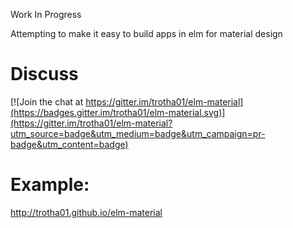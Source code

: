 Work In Progress

Attempting to make it easy to build apps in elm for material design

# Discuss
[![Join the chat at https://gitter.im/trotha01/elm-material](https://badges.gitter.im/trotha01/elm-material.svg)](https://gitter.im/trotha01/elm-material?utm_source=badge&utm_medium=badge&utm_campaign=pr-badge&utm_content=badge)

# Example:
http://trotha01.github.io/elm-material

